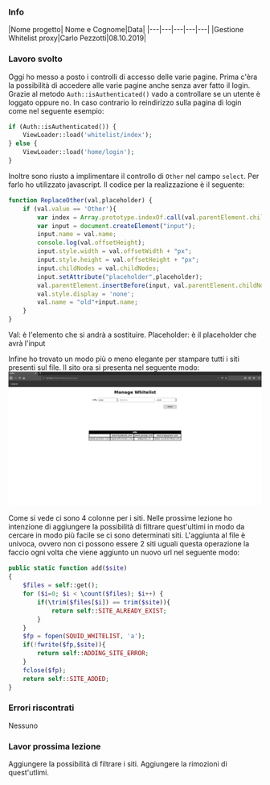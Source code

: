 ### Info
|Nome progetto|   Nome e Cognome|Data|
|---|---|---|---|---|
|Gestione Whitelist proxy|Carlo Pezzotti|08.10.2019|

### <b>Lavoro svolto</b>
Oggi ho messo a posto i controlli di accesso delle varie pagine. Prima c'èra la possibilità di accedere alle varie pagine anche senza aver fatto il login. Grazie al metodo `Auth::isAuthenticated()` vado a controllare se un utente è loggato oppure no. In caso contrario lo reindirizzo sulla pagina di login come nel seguente esempio:
```php
if (Auth::isAuthenticated()) {
    ViewLoader::load('whitelist/index');
} else {
    ViewLoader::load('home/login');
}
```
Inoltre sono riusto a implimentare il controllo di `Other` nel campo `select`. Per farlo ho utilizzato javascript. Il codice per la realizzazione è il seguente:
```javascript
function ReplaceOther(val,placeholder) {
    if (val.value == 'Other'){             
        var index = Array.prototype.indexOf.call(val.parentElement.childNodes, val)-1;
        var input = document.createElement("input");
        input.name = val.name;
        console.log(val.offsetHeight);
        input.style.width = val.offsetWidth + "px";
        input.style.height = val.offsetHeight + "px";
        input.childNodes = val.childNodes;
        input.setAttribute("placeholder",placeholder);
        val.parentElement.insertBefore(input, val.parentElement.childNodes[index]);
        val.style.display = 'none';
        val.name = "old"+input.name;
    }
}
```
Val: è l'elemento che si andrà a sostituire.
Placeholder: è il placeholder che avrà l'input

Infine ho trovato un modo più o meno elegante per stampare tutti i siti presenti sul file. Il sito ora si presenta nel seguente modo:
<img src="index.png" width=600>

Come si vede ci sono 4 colonne per i siti. Nelle prossime lezione ho intenzione di aggiungere la possibilità di filtrare quest'ultimi in modo da cercare in modo più facile se ci sono determinati siti. L'aggiunta al file è univoca, ovvero non ci possono essere 2 siti uguali questa operazione la faccio ogni volta che viene aggiunto un nuovo url nel seguente modo:
```php
public static function add($site)
{
    $files = self::get();
    for ($i=0; $i < \count($files); $i++) { 
        if(\trim($files[$i]) == trim($site)){
            return self::SITE_ALREADY_EXIST;
        }
    }
    $fp = fopen(SQUID_WHITELIST, 'a'); 
    if(!fwrite($fp,$site)){
        return self::ADDING_SITE_ERROR;
    }
    fclose($fp);  
    return self::SITE_ADDED;
}
```

### <b>Errori riscontrati</b>
Nessuno

### <b>Lavor prossima lezione</b>
Aggiungere la possibilità di filtrare i siti. 
Aggiungere la rimozioni di quest'utlimi.
